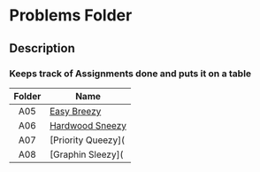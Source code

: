 # Problems Folder 

## Description
### Keeps track of Assignments done and puts it on a table 

| Folder | Name            |
| :---: | --------------- |
|  A05  | [Easy Breezy](https://github.com/UselessFuwu/4883-Prog-Tech/tree/main/Assignment/A05-%20Easy%20Breezy) |
|  A06  | [Hardwood Sneezy](https://github.com/UselessFuwu/4883-Prog-Tech/tree/main/Assignment/A06-%20Hardwood%20Sneezy) |
|  A07  | [Priority Queezy]( |
|  A08  | [Graphin Sleezy]( | 
